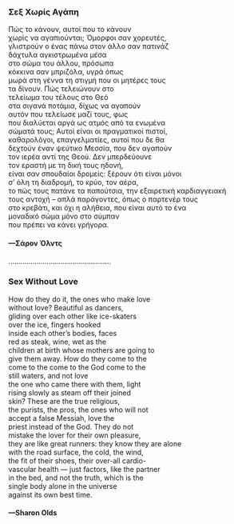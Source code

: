 ### Σεξ Χωρίς Αγάπη

Πώς το κάνουν, αυτοί που το κάνουν  
χωρίς να αγαπιούνται; Όμορφοι σαν χορευτές,  
γλιστρούν ο ένας πάνω στον άλλο σαν πατινάζ  
δάχτυλα αγκιστρωμένα μέσα  
στο σώμα του άλλου, πρόσωπα  
κόκκινα σαν μπριζόλα, υγρά όπως  
μωρά στη γέννα τη στιγμή που οι μητέρες τους  
τα δίνουν. Πώς τελειώνουν στο  
τελείωμα του τέλους στο Θεό  
στα σιγανά ποτάμια, δίχως να αγαπούν  
αυτόν που τελείωσε μαζί τους, φως  
που διαλύεται αργά ως ατμός από τα ενωμένα  
σώματά τους; Αυτοί είναι οι πραγματικοί πιστοί,  
καθαρολόγοι, επαγγελματίες, αυτοί που δε θα  
δεχτούν έναν ψεύτικο Μεσσία, που δεν αγαπούν  
τον ιερέα αντί της Θεού. Δεν μπερδεύουνε  
τον εραστή με τη δική τους ηδονή,  
είναι σαν σπουδαίοι δρομείς: ξέρουν ότι είναι μόνοι  
σ’ όλη τη διαδρομή, το κρύο, τον αέρα,  
το πώς τους πατάνε τα παπούτσια, την εξαιρετική καρδιαγγειακή  
τους αντοχή – απλά παράγοντες, όπως ο παρτενέρ τους  
στο κρεβάτι, και όχι η αλήθεια, που είναι αυτό το ένα  
μοναδικό σώμα μόνο στο σύμπαν  
που πρέπει να κάνει γρήγορα.

#### —Σάρον Όλντς

 

……………………………………………

 

### Sex Without Love

How do they do it, the ones who make love  
without love? Beautiful as dancers,  
gliding over each other like ice-skaters  
over the ice, fingers hooked  
inside each other’s bodies, faces  
red as steak, wine, wet as the  
children at birth whose mothers are going to  
give them away. How do they come to the  
come to the come to the God come to the  
still waters, and not love  
the one who came there with them, light  
rising slowly as steam off their joined  
skin? These are the true religious,  
the purists, the pros, the ones who will not  
accept a false Messiah, love the  
priest instead of the God. They do not  
mistake the lover for their own pleasure,  
they are like great runners: they know they are alone  
with the road surface, the cold, the wind,  
the fit of their shoes, their over-all cardio-  
vascular health ― just factors, like the partner  
in the bed, and not the truth, which is the  
single body alone in the universe  
against its own best time.

#### —Sharon Olds